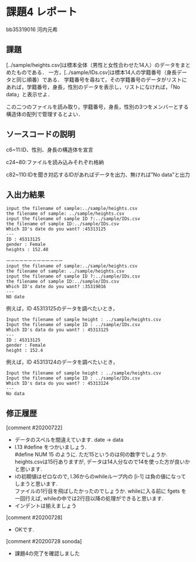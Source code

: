 # 課題4 レポート

bb35319016 河内元希

## 課題

[../sample/heights.csv]は標本全体（男性と女性合わせた14人）のデータをまとめたものである．
一方，[../sample/IDs.csv]は標本14人の学籍番号（身長データと同じ順番）である．
学籍番号を尋ねて，その学籍番号のデータがリストにあれば，学籍番号，身長，性別のデータを表示し，リストになければ，「No data」と表示せよ．

この二つのファイルを読み取り，学籍番号，身長，性別の3つをメンバーとする構造体の配列で管理するとよい．

## ソースコードの説明

c6~11:ID、性別、身長の構造体を宣言

c24~80:ファイルを読み込みそれぞれ格納

c82~110:IDを聞き対応するIDがあればデータを出力、無ければ”No data"と出力



## 入出力結果
```
input the filename of sample:../sample/heights.csv
the filename of sample: ../sample/heights.csv
input the filename of sample ID ?:../sample/IDs.csv
the filename of sample ID:../sample/IDs.csv
Which ID's date do you want? :45313125
---
ID : 45313125
gender : Female
heights : 152.40

ーーーーーーーーーーーーー
input the filename of sample:../sample/heights.csv
the filename of sample: ../sample/heights.csv
input the filename of sample ID ?:../sample/IDs.csv
the filename of sample ID:../sample/IDs.csv
Which ID's date do you want? :35319016
---
NO date
```


例えば，ID 45313125のデータを調べたいとき，

```
Input the filename of sample height : ../sample/heights.csv
Input the filename of sample ID : ../sample/IDs.csv
Which ID's data do you want? : 45313125
---
ID : 45313125
gender : Female
height : 152.4
```

例えば，ID 45313124のデータを調べたいとき，

```
Input the filename of sample height : ../sample/heights.csv
Input the filename of sample ID : ../sample/IDs.csv
Which ID's data do you want? : 45313124
---
No data
```

## 修正履歴
[comment #20200722]
- データのスペルを間違えています. date -> data
- l.13 #define をつかいましょう.  
#define NUM 15 のように. 
ただ15というのは何の数字でしょうか. heights.csvは15行ありますが, データは14人分なので14を使った方が良いかと思います. 
- iの初期値はゼロなので, l.36からのwhileループ内の [i-1] は負の値になってしまうと思います.  
ファイルの1行目を飛ばしたかったのでしょうか. whileに入る前に fgets を一回行えば, whileの中では2行目以降の処理ができると思います. 
- インデントは揃えましょう


[comment #20200728]
- OKです. 

[comment #20200728 sonoda]
- 課題4の完了を確認しました
